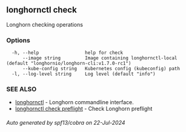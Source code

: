 ## longhornctl check

Longhorn checking operations

### Options

```
  -h, --help                 help for check
      --image string         Image containing longhornctl-local (default "longhornio/longhorn-cli:v1.7.0-rc1")
      --kube-config string   Kubernetes config (kubeconfig) path
  -l, --log-level string     Log level (default "info")
```

### SEE ALSO

* [longhornctl](longhornctl.md)	 - Longhorn commandline interface.
* [longhornctl check preflight](longhornctl_check_preflight.md)	 - Check Longhorn preflight

###### Auto generated by spf13/cobra on 22-Jul-2024
